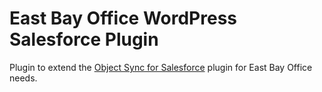 # East Bay Office WordPress Salesforce Plugin

Plugin to extend the [Object Sync for Salesforce](https://github.com/MinnPost/object-sync-for-salesforce/) plugin for East Bay Office needs.